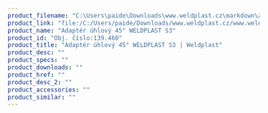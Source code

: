 ```yaml
---
product_filename: "C:\Users\paide\Downloads\www.weldplast.cz\markdown\adapter-uhlovy-45-weldplast-s3.md"
product_link: "file:/C:/Users/paide/Downloads/www.weldplast.cz/www.weldplast.cz/adapter-uhlovy-45-weldplast-s3"
product_name: "Adaptér úhlový 45° WELDPLAST S3"
product_id: "Obj. číslo:139.460"
product_title: "Adaptér úhlový 45° WELDPLAST S3 | Weldplast"
product_desc: ""
product_specs: ""
product_downloads: ""
product_href: ""
product_desc_2: ""
product_accessories: ""
product_similar: ""
---
```

